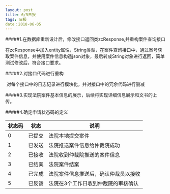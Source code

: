 ```yaml
---
layout: post
title: 6/5日报
tags: 日报
date：2018-06-05
---
```




#####1.在数据库重新设计后，修改接口返回类zcResponse,并重构案件查询接口

​	在zcResponse中加入entity属性，String类型，在案件查询接口中，通过案号获取案件信息，并使用案件信息构造json对象，最后转成String对象进行返回，简单测试修改后，符合接口要求。

#####2.对接口代码进行重构

​	对每个接口中的日志记录进行模块化，并对接口中的冗余代码进行删减

#####3.实现法院案件基本信息的展示，后续将实现详细信息展示和文书的上传。

#####4.确定申请状态码的定义



| 状态码 | 状态   | 说明                                 |
| ------ | ------ | ------------------------------------ |
| 0      | 已提交 | 法院本地提交案件                     |
| 1      | 已发送 | 法院推送案件信息给仲裁院成功         |
| 2      | 已接收 | 法院收到仲裁院推送的案件信息         |
| 3      | 已结案 | 法院案件结案                         |
| 4      | 已完成 | 法院案件信息推送后，确认仲裁员以接收 |
| 5      | 已反馈 | 法院在3个工作日收到仲裁院的审核确认  |